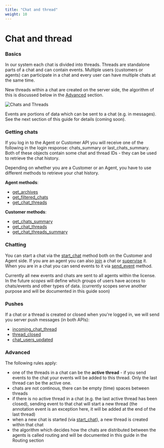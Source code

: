 ```yaml
---
title: "Chat and thread"
weight: 10
---
```


# Chat and thread


### Basics

In our system each chat is divided into threads. Threads are standalone parts of a chat and can contain events. Multiple users (customers or agents) can participate in a chat and every user can have multiple chats at the same time.

New threads within a chat are created on the server side, the algorithm of this is discussed below in the [Advanced](#advanced) section.

![Chats and Threads](../images/chats.png "chats and threads")

Events are portions of data which can be sent to a chat (e.g. in messages). See the next section of this guide for details (coming soon).

### Getting chats

If you log in to the Agent or Customer API you will receive one of the following in the login response: chats_summary or last_chats_summary.  Both of these objects contain some chat and thread IDs - they can be used to retrieve the chat history.

Depending on whether you are a Customer or an Agent, you have to use different methods to retrieve your chat history.

**Agent methods**:

 - [get_archives](../../agent-api/client-server#get-archives)
 - [get_filtered_chats](../../agent-api/client-server#get-filtered-chats)
 - [get_chat_threads](../../agent-api/client-server#get-chat-threads)

**Customer methods**:

 - [get_chats_summary](../../customer-api/client-server#get-chats-summary)
 - [get_chat_threads](../../customer-api/client-server#get-chat-threads)
 - [get_chat_threads_summary](../../customer-api/client-server#get-chat-threads-summary)

### Chatting

You can start a chat via the [start_chat](../../agent-api/client-server#start-chat) method both on the Customer and Agent side. If you are an agent you can also [join](../../agent-api/client-server#join-chat) a chat or [supervise](../../agent-api/client-server#supervise-chat) it. When you are in a chat you can send events to it via [send_event](../../agent-api/client-server#send-event) method.

Currently all new events and chats are sent to all agents within the license. In the future *scopes* will define which groups of users have access to chats/events and other types of data. (currently scopes serve another purpose and will be documented in this guide soon)

### Pushes

 If a chat or a thread is created or closed when you're logged in, we will send you server push messages (in both APIs):

 - [incoming_chat_thread](../../agent-api/server-client#incoming-chat-thread)
 - [thread_closed](../../agent-api/server-client#thread-closed)
 - [chat_users_updated](../../agent-api/server-client#chat-users-updated)


### Advanced

The following rules apply:

 - one of the threads in a chat can be the **active thread** - if you send events to the chat your events will be added to this thread. Only the last thread can be the active one.
 - chats are not continous, there can be empty (time) spaces between threads
 - if there is no active thread in a chat (e.g. the last active thread has been closed), sending event to that chat will start a new thread (the annotation event is an exception here, it will be added at the end of the last thread)
 - when a new chat is started (via [start_chat](../../agent-api/client-server#start-chat)), a new thread is created within that chat
 - the algorithm which decides how the chats are distributed between the agents is called routing and will be documented in this guide in the Routing section
